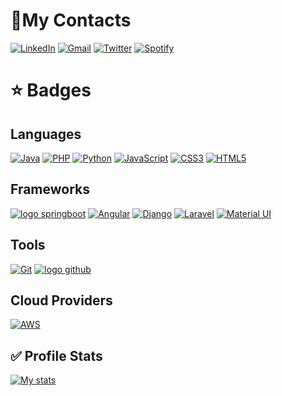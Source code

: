 # 📱My Contacts 
[![LinkedIn](https://img.shields.io/badge/linkedin-%230077B5.svg?style=for-the-badge&logo=linkedin&logoColor=white)](https://www.linkedin.com/in/gsbad/)
[![Gmail](https://img.shields.io/badge/gsbadbr@gmail.com-D14836?style=for-the-badge&logo=gmail&logoColor=white)](mailto:gsbadbr@gmail.com)
[![Twitter](https://img.shields.io/badge/1sefir0t1-%231DA1F2.svg?style=for-the-badge&logo=Twitter&logoColor=white)](https://twitter.com/1sefir0t1)
[![Spotify](https://img.shields.io/badge/Spotify-1ED760?style=for-the-badge&logo=spotify&logoColor=white)](https://open.spotify.com/user/yn73zkrs11xmlz1pz896pa057)

# :star: Badges

## Languages
[![Java](https://img.shields.io/badge/java-%23ED8B00.svg?style=for-the-badge&logo=java&logoColor=white)](#)
[![PHP](https://img.shields.io/badge/php-%23777BB4.svg?style=for-the-badge&logo=php&logoColor=white)](#)
[![Python](https://img.shields.io/badge/python-3670A0?style=for-the-badge&logo=python&logoColor=ffdd54)](#)
[![JavaScript](https://img.shields.io/badge/javascript-%23323330.svg?style=for-the-badge&logo=javascript&logoColor=%23F7DF1E)](#)
[![CSS3](https://img.shields.io/badge/css3-%231572B6.svg?style=for-the-badge&logo=css3&logoColor=white)](#)
[![HTML5](https://img.shields.io/badge/html5-%23E34F26.svg?style=for-the-badge&logo=html5&logoColor=white)](#)

## Frameworks
[![logo springboot](https://img.shields.io/badge/Spring_Boot-F2F4F9?style=for-the-badge&logo=spring-boot)](#)
[![Angular](https://img.shields.io/badge/angular-%23DD0031.svg?style=for-the-badge&logo=angular&logoColor=white)](#)
[![Django](https://img.shields.io/badge/django-%23092E20.svg?style=for-the-badge&logo=django&logoColor=white)](#)
[![Laravel](https://img.shields.io/badge/laravel-%23FF2D20.svg?style=for-the-badge&logo=laravel&logoColor=white)](#)
[![Material UI](https://img.shields.io/badge/materialui-%230081CB.svg?style=for-the-badge&logo=material-ui&logoColor=white)](#)

## Tools
[![Git](https://img.shields.io/badge/git-%23F05033.svg?style=for-the-badge&logo=git&logoColor=white)](#)
[![logo github](https://img.shields.io/badge/GitHub-100000?style=for-the-badge&logo=github&logoColor=white)](#)

## Cloud Providers
[![AWS](https://img.shields.io/badge/AWS-%23FF9900.svg?style=for-the-badge&logo=amazon-aws&logoColor=white) ](#)

## :white_check_mark: Profile Stats ##
[![My stats](https://github-readme-stats.vercel.app/api?username=gsbad&show_icons=true)](#)
